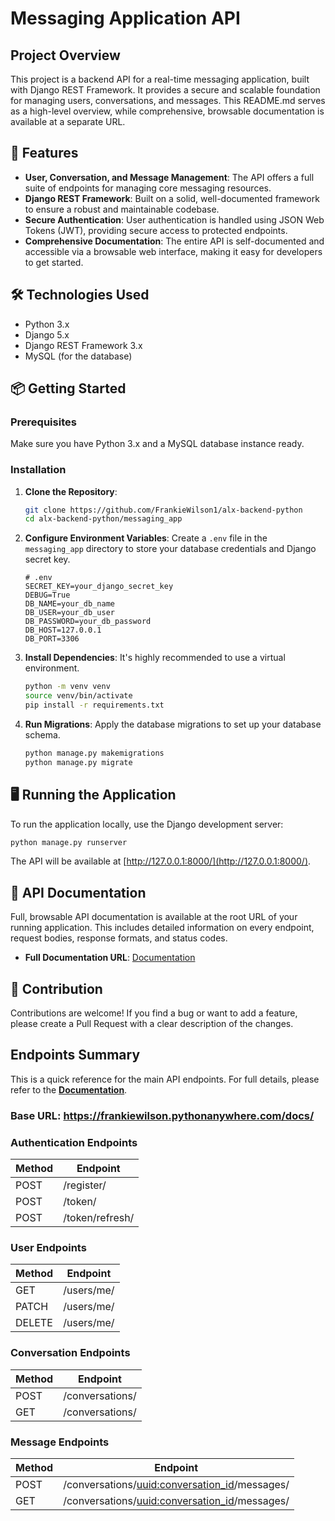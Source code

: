 # Messaging Application API

## Project Overview
This project is a backend API for a real-time messaging application, built with Django REST Framework. It provides a secure and scalable foundation for managing users, conversations, and messages. This README.md serves as a high-level overview, while comprehensive, browsable documentation is available at a separate URL.

## 🚀 Features
- **User, Conversation, and Message Management**: The API offers a full suite of endpoints for managing core messaging resources.
- **Django REST Framework**: Built on a solid, well-documented framework to ensure a robust and maintainable codebase.
- **Secure Authentication**: User authentication is handled using JSON Web Tokens (JWT), providing secure access to protected endpoints.
- **Comprehensive Documentation**: The entire API is self-documented and accessible via a browsable web interface, making it easy for developers to get started.

## 🛠️ Technologies Used
- Python 3.x
- Django 5.x
- Django REST Framework 3.x
- MySQL (for the database)

## 📦 Getting Started

### Prerequisites
Make sure you have Python 3.x and a MySQL database instance ready.

### Installation
1. **Clone the Repository**:
   ```bash
   git clone https://github.com/FrankieWilson1/alx-backend-python
   cd alx-backend-python/messaging_app
   ```

2. **Configure Environment Variables**:
   Create a `.env` file in the `messaging_app` directory to store your database credentials and Django secret key.
   ```plaintext
   # .env
   SECRET_KEY=your_django_secret_key
   DEBUG=True
   DB_NAME=your_db_name
   DB_USER=your_db_user
   DB_PASSWORD=your_db_password
   DB_HOST=127.0.0.1
   DB_PORT=3306
   ```

3. **Install Dependencies**:
   It's highly recommended to use a virtual environment.
   ```bash
   python -m venv venv
   source venv/bin/activate
   pip install -r requirements.txt
   ```

4. **Run Migrations**:
   Apply the database migrations to set up your database schema.
   ```bash
   python manage.py makemigrations
   python manage.py migrate
   ```

## 🖥️ Running the Application
To run the application locally, use the Django development server:
```bash
python manage.py runserver
```
The API will be available at [http://127.0.0.1:8000/](http://127.0.0.1:8000/).

## 📄 API Documentation
Full, browsable API documentation is available at the root URL of your running application. This includes detailed information on every endpoint, request bodies, response formats, and status codes.
- **Full Documentation URL**: [Documentation](https://frankiewilson.pythonanywhere.com/)

## 🤝 Contribution
Contributions are welcome! If you find a bug or want to add a feature, please create a Pull Request with a clear description of the changes.

## Endpoints Summary
This is a quick reference for the main API endpoints. For full details, please refer to the **[Documentation](https://frankiewilson.pythonanywhere.com/docs/)**.

### Base URL: https://frankiewilson.pythonanywhere.com/docs/

### Authentication Endpoints
| Method | Endpoint          |
|--------|-------------------|
| POST   | /register/        |
| POST   | /token/           |
| POST   | /token/refresh/   |

### User Endpoints
| Method | Endpoint      |
|--------|---------------|
| GET    | /users/me/    |
| PATCH  | /users/me/    |
| DELETE | /users/me/    |

### Conversation Endpoints
| Method | Endpoint          |
|--------|-------------------|
| POST   | /conversations/    |
| GET    | /conversations/    |

### Message Endpoints
| Method | Endpoint                                  |
|--------|-------------------------------------------|
| POST   | /conversations/<uuid:conversation_id>/messages/ |
| GET    | /conversations/<uuid:conversation_id>/messages/ |

